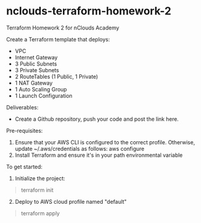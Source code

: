 # nclouds-terraform-homework-2
Terraform Homework 2 for nClouds Academy 

Create a Terraform template that deploys:
- VPC
- Internet Gateway
- 3 Public Subnets
- 3 Private Subnets
- 2 RouteTables (1 Public, 1 Private)
- 1 NAT Gateway
- 1 Auto Scaling Group 
- 1 Launch Configuration

Deliverables:

- Create a Github repository, push your code and post the link here.

Pre-requisites:
1. Ensure that your AWS CLI is configured to the correct profile. Otherwise, update ~/.aws/credentials as follows:
aws configure
2. Install Terraform and ensure it's in your path environmental variable

To get started:
1) Initialize the project:
> terraform init

2) Deploy to AWS cloud profile named "default" 
> terraform apply

